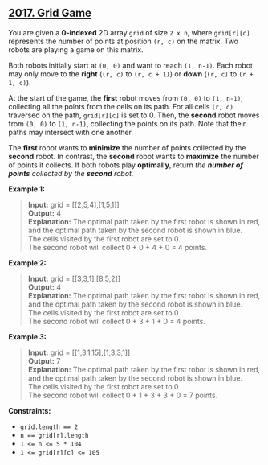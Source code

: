 ## [2017. Grid Game](https://leetcode.com/problems/grid-game/description/)

You are given a **0-indexed** 2D array `grid` of size `2 x n`, where `grid[r][c]` represents the number of points at position `(r, c)` on the matrix. Two robots are playing a game on this matrix.

Both robots initially start at `(0, 0)` and want to reach `(1, n-1)`. Each robot may only move to the **right** (`(r, c)` to `(r, c + 1)`) or **down** (`(r, c)` to `(r + 1, c)`).

At the start of the game, the **first** robot moves from `(0, 0)` to `(1, n-1)`, collecting all the points from the cells on its path. For all cells `(r, c)` traversed on the path, `grid[r][c]` is set to 0. Then, the **second** robot moves from `(0, 0)` to `(1, n-1)`, collecting the points on its path. Note that their paths may intersect with one another.

The **first** robot wants to **minimize** the number of points collected by the **second** robot. In contrast, the **second** robot wants to **maximize** the number of points it collects. If both robots play **optimally**, return *the **number of points** collected by the **second** robot.*

**Example 1:**


> **Input:** grid = [[2,5,4],[1,5,1]]  
> **Output:** 4  
> **Explanation:** The optimal path taken by the first robot is shown in red, and the optimal path taken by the second robot is shown in blue.  
> The cells visited by the first robot are set to 0.  
> The second robot will collect 0 + 0 + 4 + 0 = 4 points.


**Example 2:**


> **Input:** grid = [[3,3,1],[8,5,2]]  
> **Output:** 4  
> **Explanation:** The optimal path taken by the first robot is shown in red, and the optimal path taken by the second robot is shown in blue.  
> The cells visited by the first robot are set to 0.  
> The second robot will collect 0 + 3 + 1 + 0 = 4 points.


**Example 3:**


> **Input:** grid = [[1,3,1,15],[1,3,3,1]]  
> **Output:** 7  
> **Explanation:** The optimal path taken by the first robot is shown in red, and the optimal path taken by the second robot is shown in blue.  
> The cells visited by the first robot are set to 0.  
> The second robot will collect 0 + 1 + 3 + 3 + 0 = 7 points.


**Constraints:**

* `grid.length == 2`
* `n == grid[r].length`
* `1 <= n <= 5 * 104`
* `1 <= grid[r][c] <= 105`